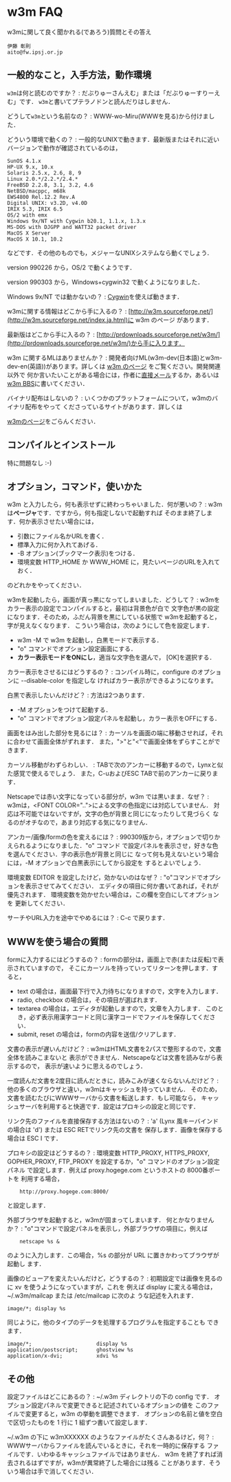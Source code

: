 # w3m FAQ

w3mに関して良く聞かれる(であろう)質問とその答え

```
伊藤 彰則
aito@fw.ipsj.or.jp
```

## 一般的なこと，入手方法，動作環境

`w3m`は何と読むのですか？
: だぶりゅーさんえむ」または「だぶりゅーすりーえむ」です． `w3m`と書いてプテラノドンと読んだりはしません．

どうして`w3m`という名前なの？
: WWW-wo-Miru(WWWを見る)から付けました．

どういう環境で動くの？
: 一般的なUNIXで動きます．最新版またはそれに近いバージョンで動作が確認されているのは，

```
SunOS 4.1.x
HP-UX 9.x, 10.x
Solaris 2.5.x, 2.6, 8, 9
Linux 2.0.*/2.2.*/2.4.*
FreeBSD 2.2.8, 3.1, 3.2, 4.6
NetBSD/macppc, m68k
EWS4800 Rel.12.2 Rev.A
Digital UNIX: v3.2D, v4.0D
IRIX 5.3, IRIX 6.5
OS/2 with emx
Windows 9x/NT with Cygwin b20.1, 1.1.x, 1.3.x
MS-DOS with DJGPP and WATT32 packet driver
MacOS X Server
MacOS X 10.1, 10.2
```

などです．その他のものでも，メジャーなUNIXシステムなら動くでしょう．

version 990226 から，OS/2 で動くようです．

version 990303 から，Windows+cygwin32 で動くようになりました．

Windows 9x/NT では動かないの？
: [Cygwin](http://www.cygwin.com/)を使えば動きます．

w3mに関する情報はどこから手に入るの？
: [http://w3m.sourceforge.net/](http://w3m.sourceforge.net/index.ja.html)に w3m のページ
があります．

最新版はどこから手に入るの？
: [http://prdownloads.sourceforge.net/w3m/](http://prdownloads.sourceforge.net/w3m/)から手に入ります．

w3m に関するMLはありませんか？
: 開発者向けML(w3m-dev(日本語)とw3m-dev-en(英語))があります。詳しくは
[w3m のページ](http://w3m.sourceforge.net/)
をご覧ください。開発関連以外で
何か言いたいことがある場合には，作者に[直接メール](mailto:aito@fw.ipsj.or.jp)するか，あるいは[w3m BBS](http://mi.med.tohoku.ac.jp/~satodai/w3m/bbs/spool/log.html)に書いてください．

バイナリ配布はしないの？
: いくつかのプラットフォームについて，w3mのバイナリ配布をやって
くださっているサイトがあります．詳しくは

[w3mのページ](http://w3m.sourceforge.net/)をごらんください．

## コンパイルとインストール

特に問題なし :-)

## オプション，コマンド，使いかた

 w3m と入力したら，何も表示せずに終わっちゃいました．何が悪いの？
:  w3m は**ページャ**です．ですから，何も指定しないで起動すれば
そのまま終了します．何か表示させたい場合には，

- 引数にファイル名かURLを書く．
- 標準入力に何か入れてあげる．
- -B オプション(ブックマーク表示)をつける．
- 環境変数 HTTP_HOME か WWW_HOME に，見たいページのURLを入れておく．

のどれかをやってください．

w3mを起動したら，画面が真っ黒になってしまいました．どうして？
: w3mをカラー表示の設定でコンパイルすると，最初は背景色が白で
文字色が黒の設定になります．そのため，ふだん背景を黒にしている状態で
w3mを起動すると，字が見えなくなります．
こういう場合は，次のようにして色を設定します．

- w3m -M で w3m を起動し，白黒モードで表示する．
- "o" コマンドでオプション設定画面にする．
- **カラー表示モードをONにし**，適当な文字色を選んで，
[OK]を選択する．


カラー表示をさせるにはどうするの？
: コンパイル時に，configure のオプションに --disable-color を指定しな
ければカラー表示ができるようになります。

白黒で表示したいんだけど？
: 方法は2つあります．

- -M オプションをつけて起動する．
- "o" コマンドでオプション設定パネルを起動し，カラー表示をOFFにする．


画面をはみ出した部分を見るには？
: カーソルを画面の端に移動させれば，それに合わせて画面全体がずれます．
また，"&gt;"と"&lt;"で画面全体をずらすことができます．

カーソル移動がわずらわしい．
: TABで次のアンカーに移動するので，Lynxと似た感覚で使えるでしょう．
また，C-uおよびESC TABで前のアンカーに戻ります．

Netscapeでは赤い文字になっている部分が，w3m では黒いまま．なぜ？
: w3mは，&lt;FONT COLOR=".."&gt;による文字の色指定には対応していません．
対応は不可能ではないですが，文字の色が背景と同じになったりして見づらく
なるのがオチなので，あまり対応する気になりません．

アンカー/画像/formの色を変えるには？
: 990309版から，オプションで切りかえられるようになりました．"o" コマンド
で設定パネルを表示させ，好きな色を選んでください．字の表示色が背景と同じに
なって何も見えないという場合には，-M オプションで白黒表示にしてから設定を
するとよいでしょう．

環境変数 EDITOR を設定したけど，効かないのはなぜ？
: "o"コマンドでオプションを表示させてみてください．
エディタの項目に何か書いてあれば，それが優先されます．
環境変数を効かせたい場合は，この欄を空白にしてオプションを
更新してください．

サーチやURL入力を途中でやめるには？
: C-c で戻ります．

## WWWを使う場合の質問

formに入力するにはどうするの？
: formの部分は，画面上で赤(または反転)で表示されていますので，
そこにカーソルを持っていってリターンを押します．すると，

- text の場合は，画面最下行で入力待ちになりますので，文字を入力します．
- radio, checkbox の場合は，その項目が選ばれます．
- textarea の場合は，エディタが起動しますので，文章を入力します．
このとき，必ず表示用漢字コードと同じ漢字コードでファイルを保存してください．
- submit, reset の場合は，formの内容を送信/クリアします．

文書の表示が遅いんだけど？
: w3mはHTML文書を2パスで整形するので，文書全体を読みこまないと
表示ができません．Netscapeなどは文書を読みながら表示するので，
表示が速いように思えるのでしょう．

一度読んだ文書を2度目に読んだときに，読みこみが速くならないんだけど？
: 他の多くのブラウザと違い，w3mはキャッシュを持っていません．
そのため，文書を読むたびにWWWサーバから文書を転送します．もし可能なら，
キャッシュサーバを利用すると快適です．設定はプロキシの設定と同じです．

リンク先のファイルを直接保存する方法はないの？
: 'a' (Lynx 風キーバインドの場合は 'd') または ESC RETでリンク先の文書を
保存します．画像を保存する場合は ESC I です．

プロキシの設定はどうするの？
: 環境変数 HTTP_PROXY, HTTPS_PROXY, GOPHER_PROXY, FTP_PROXY を設定するか，"o" コマンドのオプション設定パネル
で設定します．例えば proxy.hogege.com というホストの 8000番ポートを
利用する場合，

```
    http://proxy.hogege.com:8000/
```

と設定します．

外部ブラウザを起動すると，w3mが固まってしまいます．
何とかなりませんか？
: "o"コマンドで設定パネルを表示し，外部ブラウザの項目に，例えば

```
    netscape %s &
```

のように入力します．この場合，%s の部分が URL に置きかわってブラウザが起動し
ます．

画像のビューアを変えたいんだけど，どうするの？
: 初期設定では画像を見るのに xv を使うようになっていますが，これを
例えば display に変える場合は，~/.w3m/mailcap または /etc/mailcap に次のよ
うな記述を入れます．

```
image/*; display %s
```

同じように，他のタイプのデータを処理するプログラムを指定することも
できます．

```
image/*;                     display %s
application/postscript;      ghostview %s
application/x-dvi;           xdvi %s
```

## その他

設定ファイルはどこにあるの？
: ~/.w3m ディレクトリの下の config です．
オプション設定パネルで変更できると記述されているオプションの値を
このファイルで変更すると，w3m の挙動を調整できます．
オプションの名前と値を空白で区切ったものを 1 行に 1 組ずつ書いて設定します．

~/.w3m の下に w3mXXXXXX のようなファイルがたくさんあるけど，何？
: WWWサーバからファイルを読んでいるときに，それを一時的に保存する
ファイルです．いわゆるキャッシュファイルではありません．
w3m を終了すれば消去されるはずですが，w3mが異常終了した場合には残る
ことがあります．そういう場合は手で消してください．

